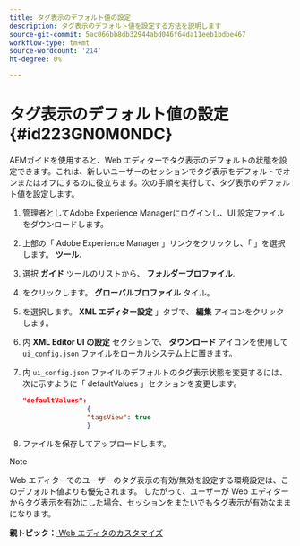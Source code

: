 ```yaml
---
title: タグ表示のデフォルト値の設定
description: タグ表示のデフォルト値を設定する方法を説明します
source-git-commit: 5ac066bb8db32944abd046f64da11eeb1bdbe467
workflow-type: tm+mt
source-wordcount: '214'
ht-degree: 0%

---
```



# タグ表示のデフォルト値の設定 {#id223GN0M0NDC}

AEMガイドを使用すると、Web エディターでタグ表示のデフォルトの状態を設定できます。これは、新しいユーザーのセッションでタグ表示をデフォルトでオンまたはオフにするのに役立ちます。次の手順を実行して、タグ表示のデフォルト値を設定します。

1. 管理者としてAdobe Experience Managerにログインし、UI 設定ファイルをダウンロードします。
1. 上部の「 Adobe Experience Manager 」リンクをクリックし、「 」を選択します。 **ツール**.
1. 選択 **ガイド** ツールのリストから、 **フォルダープロファイル**.
1. をクリックします。 **グローバルプロファイル** タイル。
1. を選択します。 **XML エディター設定** 」タブで、 **編集** アイコンをクリックします。
1. 内 **XML Editor UI の設定** セクションで、 **ダウンロード** アイコンを使用して `ui_config.json` ファイルをローカルシステム上に置きます。
1. 内 `ui_config.json` ファイルのデフォルトのタグ表示状態を変更するには、次に示すように「 defaultValues 」セクションを変更します。

   ```json
   "defaultValues":
                   {
                   "tagsView": true
                   }
   ```

1. ファイルを保存してアップロードします。

>[!NOTE]
>
> Web エディターでのユーザーのタグ表示の有効/無効を設定する環境設定は、このデフォルト値よりも優先されます。 したがって、ユーザーが Web エディターからタグ表示を有効にした場合、セッションをまたいでもタグ表示が有効なままになります。

**親トピック：**[ Web エディタのカスタマイズ](conf-web-editor.md)


